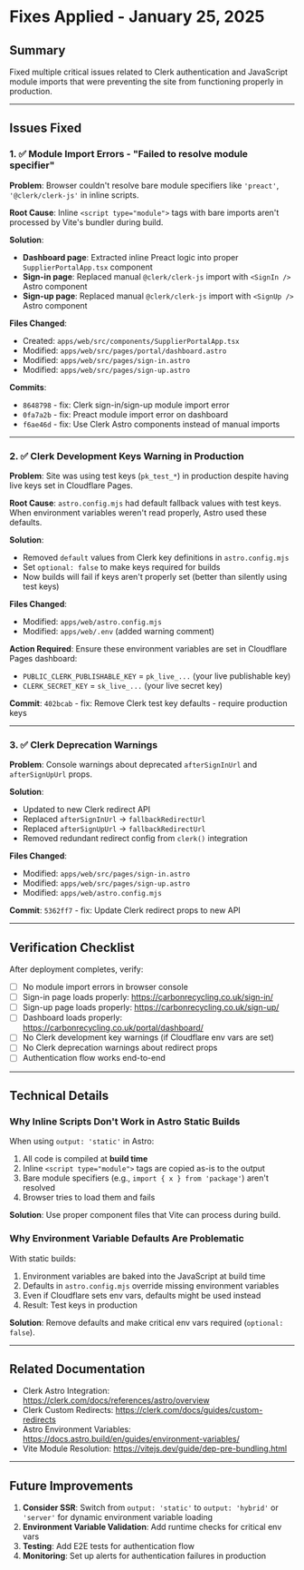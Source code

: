 # Fixes Applied - January 25, 2025

## Summary
Fixed multiple critical issues related to Clerk authentication and JavaScript module imports that were preventing the site from functioning properly in production.

---

## Issues Fixed

### 1. ✅ Module Import Errors - "Failed to resolve module specifier"

**Problem**: Browser couldn't resolve bare module specifiers like `'preact'`, `'@clerk/clerk-js'` in inline scripts.

**Root Cause**: Inline `<script type="module">` tags with bare imports aren't processed by Vite's bundler during build.

**Solution**:
- **Dashboard page**: Extracted inline Preact logic into proper `SupplierPortalApp.tsx` component
- **Sign-in page**: Replaced manual `@clerk/clerk-js` import with `<SignIn />` Astro component  
- **Sign-up page**: Replaced manual `@clerk/clerk-js` import with `<SignUp />` Astro component

**Files Changed**:
- Created: `apps/web/src/components/SupplierPortalApp.tsx`
- Modified: `apps/web/src/pages/portal/dashboard.astro`
- Modified: `apps/web/src/pages/sign-in.astro`
- Modified: `apps/web/src/pages/sign-up.astro`

**Commits**:
- `8648798` - fix: Clerk sign-in/sign-up module import error
- `0fa7a2b` - fix: Preact module import error on dashboard
- `f6ae46d` - fix: Use Clerk Astro components instead of manual imports

---

### 2. ✅ Clerk Development Keys Warning in Production

**Problem**: Site was using test keys (`pk_test_*`) in production despite having live keys set in Cloudflare Pages.

**Root Cause**: `astro.config.mjs` had default fallback values with test keys. When environment variables weren't read properly, Astro used these defaults.

**Solution**:
- Removed `default` values from Clerk key definitions in `astro.config.mjs`
- Set `optional: false` to make keys required for builds
- Now builds will fail if keys aren't properly set (better than silently using test keys)

**Files Changed**:
- Modified: `apps/web/astro.config.mjs`
- Modified: `apps/web/.env` (added warning comment)

**Action Required**:
Ensure these environment variables are set in Cloudflare Pages dashboard:
- `PUBLIC_CLERK_PUBLISHABLE_KEY` = `pk_live_...` (your live publishable key)
- `CLERK_SECRET_KEY` = `sk_live_...` (your live secret key)

**Commit**: `402bcab` - fix: Remove Clerk test key defaults - require production keys

---

### 3. ✅ Clerk Deprecation Warnings

**Problem**: Console warnings about deprecated `afterSignInUrl` and `afterSignUpUrl` props.

**Solution**:
- Updated to new Clerk redirect API
- Replaced `afterSignInUrl` → `fallbackRedirectUrl`
- Replaced `afterSignUpUrl` → `fallbackRedirectUrl`
- Removed redundant redirect config from `clerk()` integration

**Files Changed**:
- Modified: `apps/web/src/pages/sign-in.astro`
- Modified: `apps/web/src/pages/sign-up.astro`
- Modified: `apps/web/astro.config.mjs`

**Commit**: `5362ff7` - fix: Update Clerk redirect props to new API

---

## Verification Checklist

After deployment completes, verify:

- [ ] No module import errors in browser console
- [ ] Sign-in page loads properly: https://carbonrecycling.co.uk/sign-in/
- [ ] Sign-up page loads properly: https://carbonrecycling.co.uk/sign-up/
- [ ] Dashboard loads properly: https://carbonrecycling.co.uk/portal/dashboard/
- [ ] No Clerk development key warnings (if Cloudflare env vars are set)
- [ ] No Clerk deprecation warnings about redirect props
- [ ] Authentication flow works end-to-end

---

## Technical Details

### Why Inline Scripts Don't Work in Astro Static Builds

When using `output: 'static'` in Astro:
1. All code is compiled at **build time**
2. Inline `<script type="module">` tags are copied as-is to the output
3. Bare module specifiers (e.g., `import { x } from 'package'`) aren't resolved
4. Browser tries to load them and fails

**Solution**: Use proper component files that Vite can process during build.

### Why Environment Variable Defaults Are Problematic

With static builds:
1. Environment variables are baked into the JavaScript at build time
2. Defaults in `astro.config.mjs` override missing environment variables
3. Even if Cloudflare sets env vars, defaults might be used instead
4. Result: Test keys in production

**Solution**: Remove defaults and make critical env vars required (`optional: false`).

---

## Related Documentation

- Clerk Astro Integration: https://clerk.com/docs/references/astro/overview
- Clerk Custom Redirects: https://clerk.com/docs/guides/custom-redirects
- Astro Environment Variables: https://docs.astro.build/en/guides/environment-variables/
- Vite Module Resolution: https://vitejs.dev/guide/dep-pre-bundling.html

---

## Future Improvements

1. **Consider SSR**: Switch from `output: 'static'` to `output: 'hybrid'` or `'server'` for dynamic environment variable loading
2. **Environment Variable Validation**: Add runtime checks for critical env vars
3. **Testing**: Add E2E tests for authentication flow
4. **Monitoring**: Set up alerts for authentication failures in production
